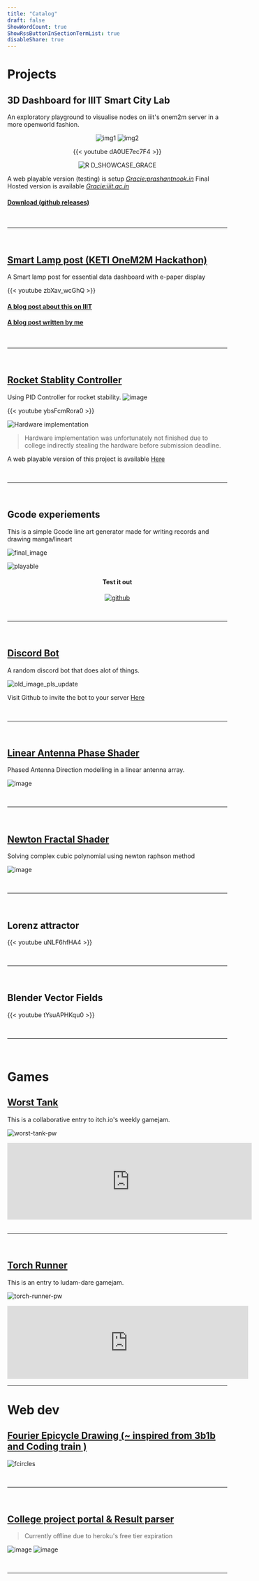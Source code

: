 ```yaml
---
title: "Catalog"
draft: false
ShowWordCount: true
ShowRssButtonInSectionTermList: true
disableShare: true
---
```


# Projects


## 3D Dashboard for IIIT Smart City Lab
An exploratory playground to visualise nodes on iiit's onem2m server in a more openworld fashion.

<center>

![img1](https://user-images.githubusercontent.com/37984032/209670446-162e58d1-37d1-4eb8-a7e0-9530c3cb8ed0.png)
![img2](https://user-images.githubusercontent.com/37984032/209670658-ad529a69-609a-4f22-a14a-38ac2f52f9ba.png)

{{< youtube dA0UE7ec7F4 >}}

![R D_SHOWCASE_GRACE](https://user-images.githubusercontent.com/37984032/215316246-c598539b-7714-4b31-8470-d1d5ee966bf3.png)

</center>

A web playable version (testing) is setup [_Gracie:prashantnook.in_](http://dashboard.iiit.prashantnook.in)
Final Hosted version is available [_Gracie:iiit.ac.in_](https://smartcitylivinglab.iiit.ac.in/gracie/)

#### [Download (github releases)](https://github.com/itspacchu/3d-dashboard/releases)

<br>

---

<br>

## [Smart Lamp post (KETI OneM2M Hackathon)](/post/e-paper-kiosk/)
A Smart lamp post for essential data dashboard with e-paper display


{{< youtube zbXav_wcGhQ >}}


#### [A blog post about this on IIIT](https://blogs.iiit.ac.in/monthly_news/best-technology-award-in-keti-hackathon-2022/)

#### [A blog post written by me](/post/e-paper-kiosk/)

<br>

---

<br>

## [Rocket Stablity Controller](/post/pid-rocket-stability/)

Using PID Controller for rocket stability.
![image](https://user-images.githubusercontent.com/37984032/158578453-1386a7ca-5408-45c6-9447-8d9e3743a96f.png)



{{< youtube ybsFcmRora0 >}}

![Hardware implementation](https://media.discordapp.net/attachments/756467788398198894/1061167231016390707/image.png)
> Hardware implementation was unfortunately not finished due to college indirectly stealing the hardware before submission deadline.

A web playable version of this project is available [Here](https://old.prashantnook.in/projects/webrun/godotrocket/rocketpid.html)

<br>

---

<br>

## Gcode experiements
This is a simple Gcode line art generator made for writing records and drawing manga/lineart

![final_image](https://media.discordapp.net/attachments/756467788398198894/1061169182835736646/AG6pawzaW1_nNBJLANNhWf-hBE8pWOwIC3rCTrPeV7tyswtbmgOzLK2mLoVzKDok6PXIHRKfzxs8IY_F_Dw_9i5HVuva69QsaMiqyXRyIH3qVh9birNEKC-aZPTEqlQ_IkCyd76uMvDwuy-YulYgKC0fyPW8GY8IOFXMM3BA3BHpqKeMwSvdAdO31MJ6Q9YwXo5SIPsCZFUVgZ6-YeXdjCtB3jnDKL4Jel5rHQOl1CIuBq-B4dsw_3OYcws_SzscxSTTreQnFTrzG1675z4Ec6IbhqO9bgJm8mUqYEX6remJAUK2S0MXM2C-ZVvXH63z9MF-6NPKAtfuhaOEYQk5Ei9OIfHkxeqO5E5x7b6jsJ0RY7Fdj9XF8fi8N9nGB7JkaKCSYumIIWu5oVcIj-j1wT15uCBvGLIFNLsSeOSeDkY7auOfK9mp8iyFcqjEe1WlXQnC9WyUMr2endDcood2uP1pfQlXG0_jCNRxGBL8kwqQGRAhx5h-a9HigKK2..png)

![playable](https://user-images.githubusercontent.com/37984032/211135016-f9e1099b-f0bf-4968-aa2d-eb5fc8a8c98d.gif)

<center>

#### Test it out

[![github](https://images-ext-2.discordapp.net/external/b5RJIBmwwxTr9nzUTQPAddtpVTkAgGe-gM-IQvJ1Ixk/https/opengraph.githubassets.com/c71f394dbb8e57d94fe9410d7d811008bc2ad7557c0108472fd825e1e08c2a30/itspacchu/Image2Gcode?width=576&height=256)](https://github.com/itspacchu/Image2Gcode)

</center>

<br>

---

<br>

## [Discord Bot](https://github.com/itspacchu/pacchubot/)
A random discord bot that does alot of things.

![old_image_pls_update](https://user-images.githubusercontent.com/37984032/114234535-875e8a80-999c-11eb-8fb4-2a36ffe310ee.png)

Visit Github to invite the bot to your server [Here](https://github.com/itspacchu/pacchubot/)

<br>

---

<br>


## [Linear Antenna Phase Shader](https://old.prashantnook.in/projects/webrun/antennaphase/AntennaPhase.html)

Phased Antenna Direction modelling in a linear antenna array.

![image](https://user-images.githubusercontent.com/37984032/158578855-891f5845-b424-4b5a-b4f5-af4f2fd25393.png)


<br>

---

<br>

## [Newton Fractal Shader](https://old.prashantnook.in/projects/webrun/newtonfractal/NewtonShader.html)
Solving complex cubic polynomial using newton raphson method


![image](https://user-images.githubusercontent.com/37984032/158579601-4f6c210e-aa7b-4f29-ae8c-d0e6d9960f9d.png)


<br>

---

<br>

## Lorenz attractor

{{< youtube uNLF6hfHA4 >}}

<br>

---

<br>

## Blender Vector Fields

{{< youtube tYsuAPHKqu0 >}}

<br>

---

<br>

# Games

## [Worst Tank](https://pacchu.itch.io/worsttank)

This is a collaborative entry to itch.io's weekly gamejam.

![worst-tank-pw](https://img.itch.zone/aW1hZ2UvNjU1OTg4LzM1Mjc3MzkucG5n/original/PVZDh5.png)

<iframe src="https://itch.io/embed/655988?linkback=true&amp;border_width=5&amp;bg_color=222222&amp;fg_color=eeeeee&amp;border_color=363636" width="560" height="175" frameborder="0"><a href="https://pacchu.itch.io/worsttank">WorstTank {Beta} by Pacchu, brrrr</a></iframe>

<br>

<br>

---

<br>

## [Torch Runner](https://pacchu.itch.io/torch-runner)

This is an entry to ludam-dare gamejam.

![torch-runner-pw](https://img.itch.zone/aW1hZ2UvMTAxMTAzNy81NzYwNTg0LnBuZw==/original/eclKVh.png)

<iframe src="https://itch.io/embed/1011037?bg_color=000237&amp;fg_color=ffffff&amp;link_color=5bfaad&amp;border_color=323452" width="552" height="167" frameborder="0"><a href="https://pacchu.itch.io/torch-runner">Torch Runner by Pacchu</a></iframe>

---
</center>

# Web dev

## [Fourier Epicycle Drawing (~ inspired from 3b1b and Coding train )](https://old.prashantnook.in/projects/webrun/fourierCirclesRE/index.html)

![fcircles](https://user-images.githubusercontent.com/37984032/123756595-b53bd700-d8da-11eb-98ff-64143874c02f.gif)

<br>

---

<br>


## [College project portal & Result parser](https://enigmahubace.herokuapp.com/)
> Currently offline due to heroku's free tier expiration

![image](https://user-images.githubusercontent.com/37984032/158582242-f272934d-6012-4e93-9bc3-1f1eb8194aa7.png)
![image](https://user-images.githubusercontent.com/37984032/158582384-a1584297-3be7-4f45-a0a7-272519fcf61b.png)

<br>

---

<br>
